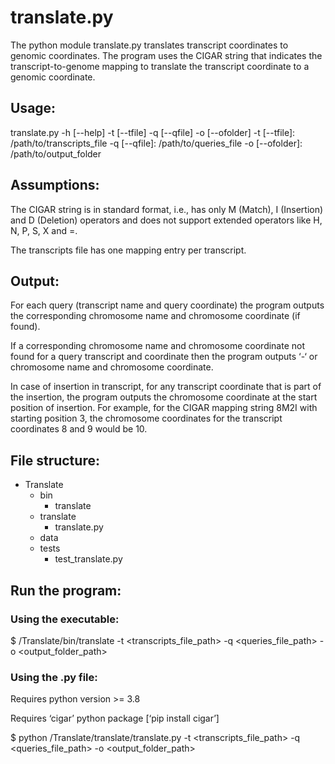 # translate.py
The python module translate.py translates transcript coordinates to genomic coordinates. The program uses the CIGAR string that indicates the transcript-to-genome mapping to translate the transcript coordinate to a genomic coordinate. 

 
## Usage: 

translate.py -h [--help] -t [--tfile] -q [--qfile] -o [--ofolder] 
-t [--tfile]: /path/to/transcripts_file 
-q [--qfile]: /path/to/queries_file 
-o [--ofolder]: /path/to/output_folder 

## Assumptions: 

The CIGAR string is in standard format, i.e., has only M (Match), I (Insertion) and D (Deletion) operators and does not support extended operators like H, N, P, S, X and =. 

The transcripts file has one mapping entry per transcript. 

## Output: 

For each query (transcript name and query coordinate) the program outputs the corresponding chromosome name and chromosome coordinate (if found). 

If a corresponding chromosome name and chromosome coordinate not found for a query transcript and coordinate then the program outputs ‘-‘ or chromosome name and chromosome coordinate. 

In case of insertion in transcript, for any transcript coordinate that is part of the insertion, the program outputs the chromosome coordinate at the start position of insertion. For example, for the CIGAR mapping string 8M2I with starting position 3, the chromosome coordinates for the transcript coordinates 8 and 9 would be 10. 


## File structure: 

* Translate
   * bin
     * translate
   * translate
     * translate.py
   * data
   * tests
     * test_translate.py
 
## Run the program: 

### Using the executable: 
$ /Translate/bin/translate -t <transcripts_file_path> -q <queries_file_path> -o <output_folder_path> 

### Using the .py file: 

Requires python version >= 3.8 

Requires ‘cigar’ python package [‘pip install cigar’] 

$ python /Translate/translate/translate.py -t <transcripts_file_path> -q <queries_file_path> -o <output_folder_path> 
